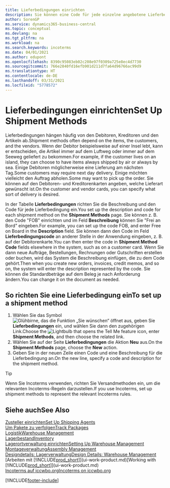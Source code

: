 ```yaml
---
title: Lieferbedingungen einrichten
description: Sie können eine Code für jede einzelne angebotene Lieferbedingungen einrichten, wie auch die Informationen dazu angeben und die Informationen dazu eingeben.e können Sie einen Code für jeden Zusteller anlegen und Informationen dazu eingeben.
author: SorenGP
ms.service: dynamics365-business-central
ms.topic: conceptual
ms.devlang: na
ms.tgt_pltfrm: na
ms.workload: na
ms.search.keywords: incoterms
ms.date: 04/01/2021
ms.author: edupont
ms.openlocfilehash: 8390c95083eb02c208e97f0309a725e8ec4d7730
ms.sourcegitcommit: 766e2840fd16efb901d211d7fa64d96766ac99d9
ms.translationtype: HT
ms.contentlocale: de-DE
ms.lasthandoff: 03/31/2021
ms.locfileid: "5778572"
---
```

# <a name="set-up-shipment-methods"></a><span data-ttu-id="44ae5-103">Lieferbedingungen einrichten</span><span class="sxs-lookup"><span data-stu-id="44ae5-103">Set Up Shipment Methods</span></span>

<span data-ttu-id="44ae5-104">Lieferbedingungen hängen häufig von den Debitoren, Kreditoren und den Artikeln ab.</span><span class="sxs-lookup"><span data-stu-id="44ae5-104">Shipment methods often depend on the items, the customers, and the vendors.</span></span> <span data-ttu-id="44ae5-105">Wenn der Debitor beispielsweise auf einer Insel lebt, kann er entscheiden, die Artikel immer auf dem Luftweg oder immer auf dem Seeweg geliefert zu bekommen.</span><span class="sxs-lookup"><span data-stu-id="44ae5-105">For example, if the customer lives on an island, they can choose to have items always shipped by air or always by sea.</span></span> <span data-ttu-id="44ae5-106">Einige Debitoren möglicherweise eine Lieferung am nächsten Tag.</span><span class="sxs-lookup"><span data-stu-id="44ae5-106">Some customers may require next day delivery.</span></span> <span data-ttu-id="44ae5-107">Einige möchten vielleicht den Auftrag abholen.</span><span class="sxs-lookup"><span data-stu-id="44ae5-107">Some may want to pick up the order.</span></span> <span data-ttu-id="44ae5-108">Sie können auf den Debitoren- und Kreditorenkarten angeben, welche Lieferart gewünscht ist.</span><span class="sxs-lookup"><span data-stu-id="44ae5-108">On the customer and vendor cards, you can specify what sort of delivery is desired.</span></span>

<span data-ttu-id="44ae5-109">In der Tabelle **Lieferbedingungen** richten Sie die Beschreibung und den Code für jede Lieferbedingung ein.</span><span class="sxs-lookup"><span data-stu-id="44ae5-109">You set up the description and code for each shipment method on the **Shipment Methods** page.</span></span> <span data-ttu-id="44ae5-110">Sie können z. B. den Code "FOB" einrichten und im Feld **Beschreibung** können Sie "Frei an Bord" eingeben.</span><span class="sxs-lookup"><span data-stu-id="44ae5-110">For example, you can set up the code FOB, and enter Free on Board in the **Description** field.</span></span> <span data-ttu-id="44ae5-111">Sie können dann den Code im Feld **Lieferbedingungscode** an anderer Stelle in der Anwendung eingeben, z. B. auf der Debitorenkarte.</span><span class="sxs-lookup"><span data-stu-id="44ae5-111">You can then enter the code in **Shipment Method Code** fields elsewhere in the system, such as on a customer card.</span></span> <span data-ttu-id="44ae5-112">Wenn Sie dann neue Aufträge, Bestellungen, Rechnungen oder Gutschriften erstellen oder buchen, wird das System die Beschreibung einfügen, die zu dem Code gehört.</span><span class="sxs-lookup"><span data-stu-id="44ae5-112">Then when you create new orders, invoices, credit memos, and so on, the system will enter the description represented by the code.</span></span> <span data-ttu-id="44ae5-113">Sie können die Standardbeträge auf dem Beleg je nach Anforderung ändern.</span><span class="sxs-lookup"><span data-stu-id="44ae5-113">You can change it on the document as needed.</span></span>

## <a name="to-set-up-a-shipment-method"></a><span data-ttu-id="44ae5-114">So richten Sie eine Lieferbedingung ein</span><span class="sxs-lookup"><span data-stu-id="44ae5-114">To set up a shipment method</span></span>

1. <span data-ttu-id="44ae5-115">Wählen Sie das Symbol ![Glühbirne, das die Funktion „Sie wünschen“ öffnet](media/ui-search/search_small.png "Was möchten Sie tun?") aus, geben Sie **Lieferbedingungen** ein, und wählen Sie dann den zugehörigen Link.</span><span class="sxs-lookup"><span data-stu-id="44ae5-115">Choose the ![Lightbulb that opens the Tell Me feature](media/ui-search/search_small.png "Tell me what you want to do") icon, enter **Shipment Methods**, and then choose the related link.</span></span>
2. <span data-ttu-id="44ae5-116">Wählen Sie auf der Seite **Lieferbedingungen** die Aktion **Neu** aus.</span><span class="sxs-lookup"><span data-stu-id="44ae5-116">On the **Shipment Methods** page, choose the **New** action.</span></span>
3. <span data-ttu-id="44ae5-117">Geben Sie in der neuen Zeile einen Code und eine Beschreibung für die Lieferbedingung an.</span><span class="sxs-lookup"><span data-stu-id="44ae5-117">On the new line, specify a code and description for the shipment method.</span></span>

> [!TIP]
> <span data-ttu-id="44ae5-118">Wenn Sie Incoterms verwenden, richten Sie Versandmethoden ein, um die relevanten Incoterms-Regeln darzustellen.</span><span class="sxs-lookup"><span data-stu-id="44ae5-118">If you use Incoterms, set up shipment methods to represent the relevant Incoterms rules.</span></span>  

## <a name="see-also"></a><span data-ttu-id="44ae5-119">Siehe auch</span><span class="sxs-lookup"><span data-stu-id="44ae5-119">See Also</span></span>

[<span data-ttu-id="44ae5-120">Zusteller einrichten</span><span class="sxs-lookup"><span data-stu-id="44ae5-120">Set Up Shipping Agents</span></span>](sales-how-to-set-up-shipping-agents.md)  
[<span data-ttu-id="44ae5-121">Um Pakete zu verfolgen</span><span class="sxs-lookup"><span data-stu-id="44ae5-121">Track Packages</span></span>](sales-how-track-packages.md)  
[<span data-ttu-id="44ae5-122">Logistik</span><span class="sxs-lookup"><span data-stu-id="44ae5-122">Warehouse Management</span></span>](warehouse-manage-warehouse.md)  
[<span data-ttu-id="44ae5-123">Lagerbestand</span><span class="sxs-lookup"><span data-stu-id="44ae5-123">Inventory</span></span>](inventory-manage-inventory.md)  
[<span data-ttu-id="44ae5-124">Lagerortverwaltung einrichten</span><span class="sxs-lookup"><span data-stu-id="44ae5-124">Setting Up Warehouse Management</span></span>](warehouse-setup-warehouse.md)  
[<span data-ttu-id="44ae5-125">Montageverwaltung</span><span class="sxs-lookup"><span data-stu-id="44ae5-125">Assembly Management</span></span>](assembly-assemble-items.md)  
[<span data-ttu-id="44ae5-126">Designdetails: Lagerverwaltung</span><span class="sxs-lookup"><span data-stu-id="44ae5-126">Design Details: Warehouse Management</span></span>](design-details-warehouse-management.md)  
<span data-ttu-id="44ae5-127">[Arbeiten mit [!INCLUDE[prod_short](includes/prod_short.md)]](ui-work-product.md)</span><span class="sxs-lookup"><span data-stu-id="44ae5-127">[Working with [!INCLUDE[prod_short](includes/prod_short.md)]](ui-work-product.md)</span></span>  
[<span data-ttu-id="44ae5-128">Incoterms auf iccwbo.org</span><span class="sxs-lookup"><span data-stu-id="44ae5-128">Incoterms on iccwbo.org</span></span>](https://iccwbo.org/resources-for-business/incoterms-rules)  

[!INCLUDE[footer-include](includes/footer-banner.md)]